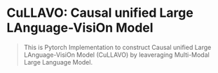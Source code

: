# CuLLAVO: Causal unified Large LAnguage-VisiOn Model

> This is Pytorch Implementation to construct Causal unified Large LAnguage-VisiOn Model (CuLLAVO) by leaveraging Multi-Modal Large Language Model.